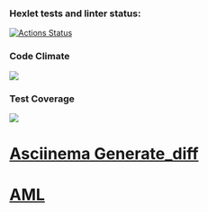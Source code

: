 ### Hexlet tests and linter status:
[![Actions Status](https://github.com/StanislavSol/python-project-50/workflows/hexlet-check/badge.svg)](https://github.com/StanislavSol/python-project-50/actions)

### Code Climate
<a href="https://codeclimate.com/github/StanislavSol/python-project-50/maintainability"><img src="https://api.codeclimate.com/v1/badges/6b8225df7966a971d539/maintainability" /></a>

### Test Coverage
<a href="https://codeclimate.com/github/StanislavSol/python-project-49/test_coverage"><img src="https://api.codeclimate.com/v1/badges/94b723f0c356f5452e84/test_coverage" /></a>

# [Asciinema Generate_diff](https://asciinema.org/a/uZcCFxhrqt4Iox6MgWWxLZEwi)

# [AML](https://asciinema.org/a/gNg2ma6de0z0jDwcfxWssyXdx)
